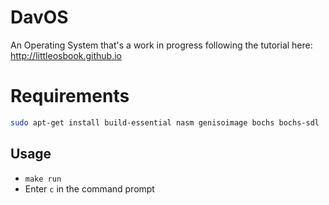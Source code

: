 # DavOS
An Operating System that's a work in progress following the tutorial here: http://littleosbook.github.io

# Requirements
```bash
sudo apt-get install build-essential nasm genisoimage bochs bochs-sdl
```


## Usage

* ``make run``
* Enter `c` in the command prompt 